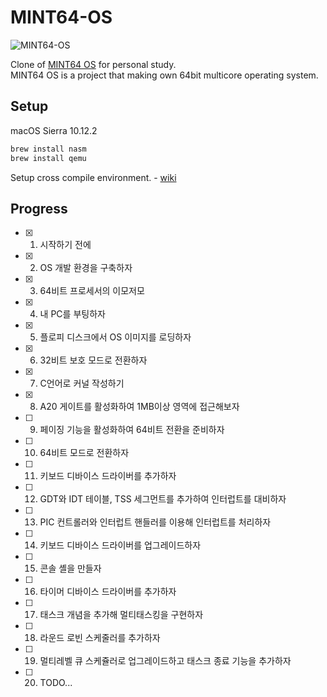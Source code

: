 # MINT64-OS
![MINT64-OS](https://cloud.githubusercontent.com/assets/8179234/22411882/e7797460-e6eb-11e6-89a4-aed4d51567e5.png)    

Clone of [MINT64 OS](https://github.com/kkamagui/mint64os) for personal study.  
MINT64 OS is a project that making own 64bit multicore operating system.  

## Setup
macOS Sierra 10.12.2

```bash
brew install nasm
brew install qemu
```

Setup cross compile environment. - [wiki](https://github.com/L34p/MINT64-OS/wiki/Cross-compiler-setup-on-macOS)

## Progress
- [x] 1. 시작하기 전에
- [x] 2. OS 개발 환경을 구축하자
- [x] 3. 64비트 프로세서의 이모저모
- [x] 4. 내 PC를 부팅하자
- [x] 5. 플로피 디스크에서 OS 이미지를 로딩하자
- [x] 6. 32비트 보호 모드로 전환하자
- [x] 7. C언어로 커널 작성하기
- [x] 8. A20 게이트를 활성화하여 1MB이상 영역에 접근해보자
- [ ] 9. 페이징 기능을 활성화하여 64비트 전환을 준비하자
- [ ] 10. 64비트 모드로 전환하자
- [ ] 11. 키보드 디바이스 드라이버를 추가하자
- [ ] 12. GDT와 IDT 테이블, TSS 세그먼트를 추가하여 인터럽트를 대비하자
- [ ] 13. PIC 컨트롤러와 인터럽트 핸들러를 이용해 인터럽트를 처리하자
- [ ] 14. 키보드 디바이스 드라이버를 업그레이드하자
- [ ] 15. 콘솔 셸을 만들자
- [ ] 16. 타이머 디바이스 드라이버를 추가하자
- [ ] 17. 태스크 개념을 추가해 멀티태스킹을 구현하자
- [ ] 18. 라운드 로빈 스케줄러를 추가하자
- [ ] 19. 멀티레벨 큐 스케쥴러로 업그레이드하고 태스크 종료 기능을 추가하자
- [ ] 20. TODO...
